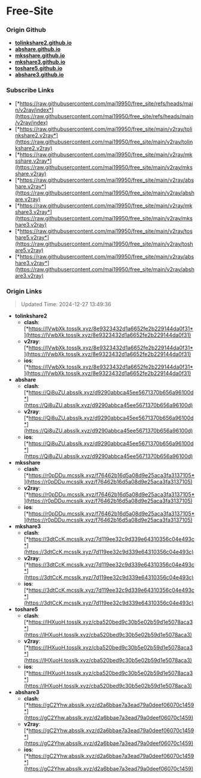 # Free-Site

### Origin Github

- [**tolinkshare2.github.io**](https://github.com/tolinkshare2/tolinkshare2.github.io)
- [**abshare.github.io**](https://github.com/abshare/abshare.github.io)
- [**mksshare.github.io**](https://github.com/mksshare/mksshare.github.io)
- [**mkshare3.github.io**](https://github.com/mkshare3/mkshare3.github.io)
- [**toshare5.github.io**](https://github.com/toshare5/toshare5.github.io)
- [**abshare3.github.io**](https://github.com/abshare3/abshare3.github.io)

### Subscribe Links

- [*https://raw.githubusercontent.com/mai19950/free_site/refs/heads/main/v2ray/index*](https://raw.githubusercontent.com/mai19950/free_site/refs/heads/main/v2ray/index)
- [*https://raw.githubusercontent.com/mai19950/free_site/main/v2ray/tolinkshare2.v2ray*](https://raw.githubusercontent.com/mai19950/free_site/main/v2ray/tolinkshare2.v2ray)
- [*https://raw.githubusercontent.com/mai19950/free_site/main/v2ray/mksshare.v2ray*](https://raw.githubusercontent.com/mai19950/free_site/main/v2ray/mksshare.v2ray)
- [*https://raw.githubusercontent.com/mai19950/free_site/main/v2ray/abshare.v2ray*](https://raw.githubusercontent.com/mai19950/free_site/main/v2ray/abshare.v2ray)
- [*https://raw.githubusercontent.com/mai19950/free_site/main/v2ray/mkshare3.v2ray*](https://raw.githubusercontent.com/mai19950/free_site/main/v2ray/mkshare3.v2ray)
- [*https://raw.githubusercontent.com/mai19950/free_site/main/v2ray/toshare5.v2ray*](https://raw.githubusercontent.com/mai19950/free_site/main/v2ray/toshare5.v2ray)
- [*https://raw.githubusercontent.com/mai19950/free_site/main/v2ray/abshare3.v2ray*](https://raw.githubusercontent.com/mai19950/free_site/main/v2ray/abshare3.v2ray)

### Origin Links

> Updated Time: 2024-12-27 13:49:36

- **tolinkshare2**
  - **clash**: [*https://IVwbXk.tosslk.xyz/8e9323432d1a6652fe2b229144da0f31*](https://IVwbXk.tosslk.xyz/8e9323432d1a6652fe2b229144da0f31)
  - **v2ray**: [*https://IVwbXk.tosslk.xyz/8e9323432d1a6652fe2b229144da0f31*](https://IVwbXk.tosslk.xyz/8e9323432d1a6652fe2b229144da0f31)
  - **ios**: [*https://IVwbXk.tosslk.xyz/8e9323432d1a6652fe2b229144da0f31*](https://IVwbXk.tosslk.xyz/8e9323432d1a6652fe2b229144da0f31)
- **abshare**
  - **clash**: [*https://Qi8uZU.absslk.xyz/d9290abbca45ee5671370b656a96100d*](https://Qi8uZU.absslk.xyz/d9290abbca45ee5671370b656a96100d)
  - **v2ray**: [*https://Qi8uZU.absslk.xyz/d9290abbca45ee5671370b656a96100d*](https://Qi8uZU.absslk.xyz/d9290abbca45ee5671370b656a96100d)
  - **ios**: [*https://Qi8uZU.absslk.xyz/d9290abbca45ee5671370b656a96100d*](https://Qi8uZU.absslk.xyz/d9290abbca45ee5671370b656a96100d)
- **mksshare**
  - **clash**: [*https://r0pDDu.mcsslk.xyz/f76462b16d5a08d9e25aca3fa3137105*](https://r0pDDu.mcsslk.xyz/f76462b16d5a08d9e25aca3fa3137105)
  - **v2ray**: [*https://r0pDDu.mcsslk.xyz/f76462b16d5a08d9e25aca3fa3137105*](https://r0pDDu.mcsslk.xyz/f76462b16d5a08d9e25aca3fa3137105)
  - **ios**: [*https://r0pDDu.mcsslk.xyz/f76462b16d5a08d9e25aca3fa3137105*](https://r0pDDu.mcsslk.xyz/f76462b16d5a08d9e25aca3fa3137105)
- **mkshare3**
  - **clash**: [*https://3dtCcK.mcsslk.xyz/7d119ee32c9d339e64310356c04e493c*](https://3dtCcK.mcsslk.xyz/7d119ee32c9d339e64310356c04e493c)
  - **v2ray**: [*https://3dtCcK.mcsslk.xyz/7d119ee32c9d339e64310356c04e493c*](https://3dtCcK.mcsslk.xyz/7d119ee32c9d339e64310356c04e493c)
  - **ios**: [*https://3dtCcK.mcsslk.xyz/7d119ee32c9d339e64310356c04e493c*](https://3dtCcK.mcsslk.xyz/7d119ee32c9d339e64310356c04e493c)
- **toshare5**
  - **clash**: [*https://lHXuoH.tosslk.xyz/cba520bed9c30b5e02b59d1e5078aca3*](https://lHXuoH.tosslk.xyz/cba520bed9c30b5e02b59d1e5078aca3)
  - **v2ray**: [*https://lHXuoH.tosslk.xyz/cba520bed9c30b5e02b59d1e5078aca3*](https://lHXuoH.tosslk.xyz/cba520bed9c30b5e02b59d1e5078aca3)
  - **ios**: [*https://lHXuoH.tosslk.xyz/cba520bed9c30b5e02b59d1e5078aca3*](https://lHXuoH.tosslk.xyz/cba520bed9c30b5e02b59d1e5078aca3)
- **abshare3**
  - **clash**: [*https://gC2Yhw.absslk.xyz/d2a6bbae7a3ead79a0deef06070c1459*](https://gC2Yhw.absslk.xyz/d2a6bbae7a3ead79a0deef06070c1459)
  - **v2ray**: [*https://gC2Yhw.absslk.xyz/d2a6bbae7a3ead79a0deef06070c1459*](https://gC2Yhw.absslk.xyz/d2a6bbae7a3ead79a0deef06070c1459)
  - **ios**: [*https://gC2Yhw.absslk.xyz/d2a6bbae7a3ead79a0deef06070c1459*](https://gC2Yhw.absslk.xyz/d2a6bbae7a3ead79a0deef06070c1459)
